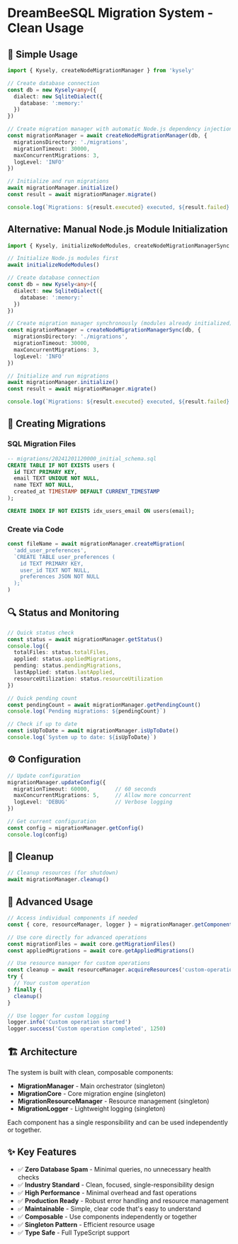 # DreamBeeSQL Migration System - Clean Usage

## 🚀 Simple Usage

```typescript
import { Kysely, createNodeMigrationManager } from 'kysely'

// Create database connection
const db = new Kysely<any>({
  dialect: new SqliteDialect({
    database: ':memory:'
  })
})

// Create migration manager with automatic Node.js dependency injection
const migrationManager = await createNodeMigrationManager(db, {
  migrationsDirectory: './migrations',
  migrationTimeout: 30000,
  maxConcurrentMigrations: 3,
  logLevel: 'INFO'
})

// Initialize and run migrations
await migrationManager.initialize()
const result = await migrationManager.migrate()

console.log(`Migrations: ${result.executed} executed, ${result.failed} failed`)
```

## Alternative: Manual Node.js Module Initialization

```typescript
import { Kysely, initializeNodeModules, createNodeMigrationManagerSync } from 'kysely'

// Initialize Node.js modules first
await initializeNodeModules()

// Create database connection
const db = new Kysely<any>({
  dialect: new SqliteDialect({
    database: ':memory:'
  })
})

// Create migration manager synchronously (modules already initialized)
const migrationManager = createNodeMigrationManagerSync(db, {
  migrationsDirectory: './migrations',
  migrationTimeout: 30000,
  maxConcurrentMigrations: 3,
  logLevel: 'INFO'
})

// Initialize and run migrations
await migrationManager.initialize()
const result = await migrationManager.migrate()

console.log(`Migrations: ${result.executed} executed, ${result.failed} failed`)
```

## 📝 Creating Migrations

### SQL Migration Files
```sql
-- migrations/20241201120000_initial_schema.sql
CREATE TABLE IF NOT EXISTS users (
  id TEXT PRIMARY KEY,
  email TEXT UNIQUE NOT NULL,
  name TEXT NOT NULL,
  created_at TIMESTAMP DEFAULT CURRENT_TIMESTAMP
);

CREATE INDEX IF NOT EXISTS idx_users_email ON users(email);
```

### Create via Code
```typescript
const fileName = await migrationManager.createMigration(
  'add_user_preferences',
  `CREATE TABLE user_preferences (
    id TEXT PRIMARY KEY,
    user_id TEXT NOT NULL,
    preferences JSON NOT NULL
  );`
)
```

## 🔍 Status and Monitoring

```typescript
// Quick status check
const status = await migrationManager.getStatus()
console.log({
  totalFiles: status.totalFiles,
  applied: status.appliedMigrations,
  pending: status.pendingMigrations,
  lastApplied: status.lastApplied,
  resourceUtilization: status.resourceUtilization
})

// Quick pending count
const pendingCount = await migrationManager.getPendingCount()
console.log(`Pending migrations: ${pendingCount}`)

// Check if up to date
const isUpToDate = await migrationManager.isUpToDate()
console.log(`System up to date: ${isUpToDate}`)
```

## ⚙️ Configuration

```typescript
// Update configuration
migrationManager.updateConfig({
  migrationTimeout: 60000,        // 60 seconds
  maxConcurrentMigrations: 5,     // Allow more concurrent
  logLevel: 'DEBUG'               // Verbose logging
})

// Get current configuration
const config = migrationManager.getConfig()
console.log(config)
```

## 🧹 Cleanup

```typescript
// Cleanup resources (for shutdown)
await migrationManager.cleanup()
```

## 🎯 Advanced Usage

```typescript
// Access individual components if needed
const { core, resourceManager, logger } = migrationManager.getComponents()

// Use core directly for advanced operations
const migrationFiles = await core.getMigrationFiles()
const appliedMigrations = await core.getAppliedMigrations()

// Use resource manager for custom operations
const cleanup = await resourceManager.acquireResources('custom-operation')
try {
  // Your custom operation
} finally {
  cleanup()
}

// Use logger for custom logging
logger.info('Custom operation started')
logger.success('Custom operation completed', 1250)
```

## 🏗️ Architecture

The system is built with clean, composable components:

- **MigrationManager** - Main orchestrator (singleton)
- **MigrationCore** - Core migration engine (singleton)
- **MigrationResourceManager** - Resource management (singleton)
- **MigrationLogger** - Lightweight logging (singleton)

Each component has a single responsibility and can be used independently or together.

## ✨ Key Features

- ✅ **Zero Database Spam** - Minimal queries, no unnecessary health checks
- ✅ **Industry Standard** - Clean, focused, single-responsibility design
- ✅ **High Performance** - Minimal overhead and fast operations
- ✅ **Production Ready** - Robust error handling and resource management
- ✅ **Maintainable** - Simple, clear code that's easy to understand
- ✅ **Composable** - Use components independently or together
- ✅ **Singleton Pattern** - Efficient resource usage
- ✅ **Type Safe** - Full TypeScript support
